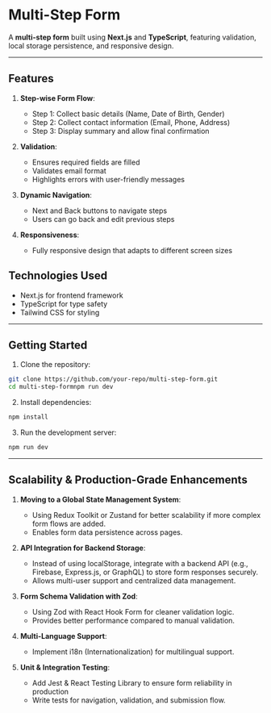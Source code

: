 # Multi-Step Form

A **multi-step form** built using **Next.js** and **TypeScript**, featuring validation, local storage persistence, and responsive design.

---

## Features

1. **Step-wise Form Flow**:
   - Step 1: Collect basic details (Name, Date of Birth, Gender)
   - Step 2: Collect contact information (Email, Phone, Address)
   - Step 3: Display summary and allow final confirmation

2. **Validation**:
   - Ensures required fields are filled
   - Validates email format
   - Highlights errors with user-friendly messages

3. **Dynamic Navigation**:
   - Next and Back buttons to navigate steps
   - Users can go back and edit previous steps

4. **Responsiveness**:
   - Fully responsive design that adapts to different screen sizes

## Technologies Used
  - Next.js for frontend framework
  - TypeScript for type safety
  - Tailwind CSS for styling

---

## Getting Started

1. Clone the repository:

```bash
git clone https://github.com/your-repo/multi-step-form.git
cd multi-step-formnpm run dev
```

2. Install dependencies:

```bash
npm install
```

3. Run the development server:

```bash
npm run dev
```

---

## Scalability & Production-Grade Enhancements

1. **Moving to a Global State Management System**:

   - Using Redux Toolkit or Zustand for better scalability if more complex form flows are added.
   - Enables form data persistence across pages.

2. **API Integration for Backend Storage**:

   - Instead of using localStorage, integrate with a backend API (e.g., Firebase, Express.js, or GraphQL) to store form responses securely.
   - Allows multi-user support and centralized data management.

3. **Form Schema Validation with Zod**:

   - Using Zod with React Hook Form for cleaner validation logic.
   - Provides better performance compared to manual validation.

4. **Multi-Language Support**:

   - Implement i18n (Internationalization) for multilingual support.

5. **Unit & Integration Testing**:

   - Add Jest & React Testing Library to ensure form reliability in production
   - Write tests for navigation, validation, and submission flow.
